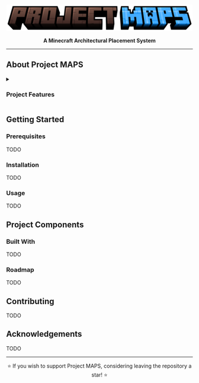 <div align="center" markdown>

![Project Maps](assets/images/logo.png)

**A Minecraft Architectural Placement System**

----------------------------------------------------------------------------------------------------

</div>

## About Project MAPS

<details><summary><h3>Project Features</h3></summary>

- TODO

</details>

## Getting Started

### Prerequisites

TODO

### Installation

TODO

### Usage

TODO

## Project Components

### Built With

TODO

### Roadmap

TODO

## Contributing

TODO

## Acknowledgements

TODO

----------------------------------------------------------------------------------------------------

<!--Call To Action-->
<div align="center" markdown>

⭐ If you wish to support Project MAPS, considering leaving the repository a star! ⭐

</div>